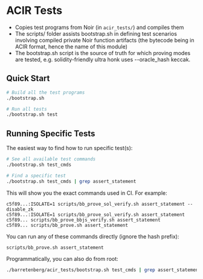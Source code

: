 # ACIR Tests

- Copies test programs from Noir (in `acir_tests/`) and compiles them
- The scripts/ folder assists bootstrap.sh in defining test scenarios involving compiled private Noir function artifacts (the bytecode being in ACIR format, hence the name of this module)
- The bootstrap.sh script is the source of truth for which proving modes are tested, e.g. solidity-friendly ultra honk uses --oracle_hash keccak.

## Quick Start

```bash
# Build all the test programs
./bootstrap.sh

# Run all tests
./bootstrap.sh test
```

## Running Specific Tests

The easiest way to find how to run specific test(s):

```bash
# See all available test commands
./bootstrap.sh test_cmds

# Find a specific test
./bootstrap.sh test_cmds | grep assert_statement
```

This will show you the exact commands used in CI. For example:
```
c5f89...:ISOLATE=1 scripts/bb_prove_sol_verify.sh assert_statement --disable_zk
c5f89...:ISOLATE=1 scripts/bb_prove_sol_verify.sh assert_statement
c5f89... scripts/bb_prove_bbjs_verify.sh assert_statement
c5f89... scripts/bb_prove.sh assert_statement
```

You can run any of these commands directly (ignore the hash prefix):
```bash
scripts/bb_prove.sh assert_statement
```

Programmatically, you can also do from root:

```bash
./barretenberg/acir_tests/bootstrap.sh test_cmds | grep assert_statement | ci3/parallelise
```
